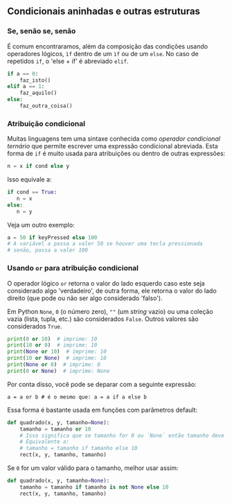 ## Condicionais aninhadas e outras estruturas

### Se, senão se, senão

É comum encontraramos, além da composição das condições usando operadores lógicos, `ìf` dentro de um `ìf` ou de um `else`.
No caso de repetidos `if`, o 'else + if' é abreviado `elif`.

```python
if a == 0:
    faz_isto()
elif a == 1:
    faz_aquilo()
else:
    faz_outra_coisa()
```

### Atribuição condicional

Muitas linguagens tem uma sintaxe conhecida como *operador condicional ternário* que permite escrever uma expressão condicional abreviada. Esta forma de `if` é muito usada para atribuições ou dentro de outras expressões: 

```python
n = x if cond else y
```
Isso equivale a:

```python
if cond == True:
   n = x
else:
   n = y
```
Veja um outro exemplo:

```python
a = 50 if keyPressed else 100
# A variável a passa a valer 50 se houver uma tecla pressionada
# senão, passa a valer 100
```

### Usando `or` para atribuição condicional

O operador lógico `or` retorna o valor do lado esquerdo caso este seja considerado algo 'verdadeiro', de outra forma, ele retorna o valor do lado direito (que pode ou não ser algo considerado 'falso').

Em Python `None`, `0` (o número zero), `""` (um *string* vazio) ou uma coleção vazia (lista, tupla, etc.) são considerados `False`. Outros valores são considerados `True`. 

```python
print(0 or 10)  # imprime: 10
print(10 or 0)  # imprime: 10
print(None or 10)  # imprime: 10
print(10 or None)  # imprime: 10
print(None or 0)  # imprime: 0
print(0 or None)  # imprime: None
```

Por conta disso, você pode se deparar com a seguinte expressão:

```
a = a or b # é o mesmo que: a = a if a else b
```

Essa forma é bastante usada em funções com parâmetros default:

```python
def quadrado(x, y, tamanho=None):
    tamanho = tamanho or 10
    # Isso significa que se tamanho for 0 ou `None` então tamanho deve passar a valer 10:
    # Equivalente a:
    # tamanho = tamanho if tamanho else 10
    rect(x, y, tamanho, tamanho)
```

Se `0` for um valor válido para o tamanho, melhor usar assim:

```python
def quadrado(x, y, tamanho=None):
    tamanho = tamanho if tamanho is not None else 10
    rect(x, y, tamanho, tamanho)
```
